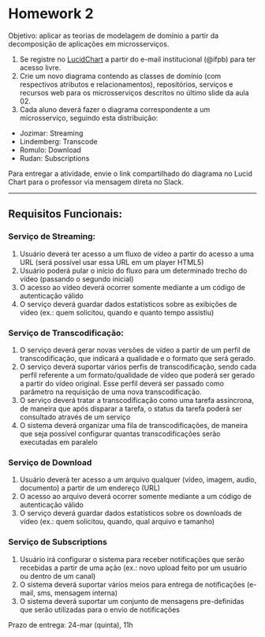 # Homework 2

Objetivo: aplicar as teorias de modelagem de domínio a partir da decomposição de aplicações em microsserviços.

1. Se registre no [LucidChart](www.lucidchart.com) a partir do e-mail institucional (@ifpb) para ter acesso livre.
2. Crie um novo diagrama contendo as classes de domínio (com respectivos atributos e relacionamentos), repositórios, serviços e recursos web para os microsserviços descritos no último slide da aula 02.
3. Cada aluno deverá fazer o diagrama correspondente a um microsserviço, seguindo esta distribuição:
  * Jozimar: Streaming
  * Lindemberg: Transcode
  * Romulo: Download
  * Rudan: Subscriptions

Para entregar a atividade, envie o link compartilhado do diagrama no Lucid Chart para o professor via mensagem direta no Slack.

----
## Requisitos Funcionais: ##
### Serviço de Streaming: ###
1) Usuário deverá ter acesso a um fluxo de vídeo a partir do acesso a uma URL (será possível usar essa URL em um player HTML5)
2) Usuário poderá pular o início do fluxo para um determinado trecho do vídeo (passando o segundo inicial)
3) O acesso ao vídeo deverá ocorrer somente mediante a um código de autenticação válido
4) O serviço deverá guardar dados estatísticos sobre as exibições de vídeo (ex.: quem solicitou, quando e quanto tempo assistiu)

### Serviço de Transcodificação: ###
1) O serviço deverá gerar novas versões de vídeo a partir de um perfil de transcodificação, que indicará a qualidade e o formato que será gerado.
2) O serviço deverá suportar vários perfis de transcodificação, sendo cada perfil referente a um formato/qualidade de vídeo que poderá ser gerado a partir do vídeo original. Esse perfil deverá ser passado como parâmetro na requisição de uma nova transcodificação.
3) O serviço deverá tratar a transcodificação como uma tarefa assíncrona, de maneira que após disparar a tarefa, o status da tarefa poderá ser consultado através de um serviço
4) O sistema deverá organizar uma fila de transcodificações, de maneira que seja possível configurar quantas transcodificações serão executadas em paralelo

### Serviço de Download ###
1) Usuário deverá ter acesso a um arquivo qualquer (vídeo, imagem, audio, documento) a partir de um endereço (URL)
2) O acesso ao arquivo deverá ocorrer somente mediante a um código de autenticação válido
3) O serviço deverá guardar dados estatísticos sobre os downloads de vídeo (ex.: quem solicitou, quando, qual arquivo e tamanho)

### Serviço de Subscriptions ###
1) Usuário irá configurar o sistema para receber notificações que serão recebidas a partir de uma ação (ex.: novo upload feito por um usuário ou dentro de um canal)
2) O sistema deverá suportar vários meios para entrega de notificações (e-mail, sms, mensagem interna)
3) O sistema deverá suportar um conjunto de mensagens pre-definidas que serão utilizadas para o envio de notificações

Prazo de entrega:
24-mar (quinta), 11h
